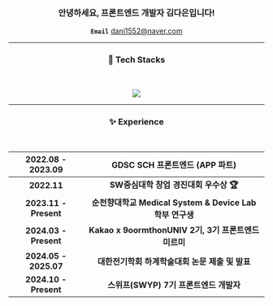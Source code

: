 

<div align="center">
<h3>안녕하세요, 프론트엔드 개발자 김다은입니다! </h3>


**`Email`** dani1552@naver.com
<hr>
<h3>🫧 Tech Stacks </h3>
<br>

<p align="center">
  <a href="https://skillicons.dev">
    <img src="https://skillicons.dev/icons?i=react,js,ts,css,html,flutter" />
  </a>
</p>
<hr><h3>✨ Experience </h3>
<br>
<div align="center">
  
| **2022.08 - 2023.09** | GDSC SCH 프론트엔드 (APP 파트)  |
| :---: | :---: |
| **2022.11** | **SW중심대학 창업 경진대회 우수상 🏆** |
| **2023.11 - Present** | **순천향대학교 Medical System & Device Lab 학부 연구생** |
| **2024.03 - Present** | **Kakao x 9oormthonUNIV 2기, 3기 프론트엔드 미르미** |
| **2024.05 - 2025.07** | **대한전기학회 하계학술대회 논문 제출 및 발표** |
| **2024.10 - Present** | **스위프(SWYP) 7기 프론트엔드 개발자** |

</div>
